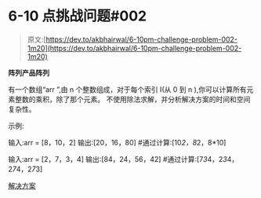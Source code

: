 # 6-10 点挑战问题#002

> 原文:[https://dev.to/akbhairwal/6-10pm-challenge-problem-002-1m20](https://dev.to/akbhairwal/6-10pm-challenge-problem-002-1m20)

**阵列产品阵列**

有一个数组“arr ”,由 n 个整数组成，对于每个索引 I(从 0 到 n ),你可以计算所有元素整数的乘积，除了那个元素。
不使用除法求解，并分析解决方案的时间和空间复杂性。

示例:

输入:arr = [8，10，2]
输出:[20，16，80] #通过计算:[10*2，8*2，8*10]

输入:arr = [2，7，3，4]
输出:[84，24，56，42] #通过计算:[7*3*4，2*3*4，2*7*4，2*7*3]

[解决方案](https://dev.to/akbhairwal/6-10pm-challenge-problem-002-solution-2pm1)